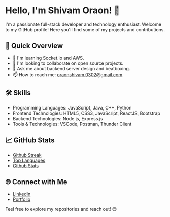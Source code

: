 # Hello, I'm Shivam Oraon! 👋

I'm a passionate full-stack developer and technology enthusiast. Welcome to my GitHub profile! Here you'll find some of my projects and contributions.

## 🚀 Quick Overview

- 🌱 I'm learning Socket.io and AWS.
- 👯 I'm looking to collaborate on open source projects.
- 💬 Ask me about backend server design and beatboxing.
- 📫 How to reach me: oraonshivam.0302@gmail.com.

## 🛠️ Skills

- Programming Languages: JavaScript, Java, C++, Python
- Frontend Technologies: HTML5, CSS3, JavaScript, ReactJS, Bootstrap
- Backend Technologies: Node.js, Express.js
- Tools & Technologies: VSCode, Postman, Thunder Client

## 📈 GitHub Stats

- [Github Streak](https://github-readme-streak-stats.herokuapp.com?user=OraonShivam21&theme=tokyonight)
- [Top Languages](https://github-readme-stats.vercel.app/api/top-langs/?username=OraonShivam21&layout=compact&theme=tokyonight)
- [Github Stats](https://github-readme-stats.vercel.app/api?username=OraonShivam21&show_icons=true&theme=tokyonight)

## 🌐 Connect with Me

- [LinkedIn](www.linkedin.com/in/shivam-oraon-3b5790284)
- [Portfolio](https://shivam-oraon-portfolio.vercel.app/)

Feel free to explore my repositories and reach out! 😊
